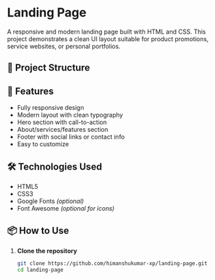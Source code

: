 
# Landing Page

A responsive and modern landing page built with HTML and CSS. This project demonstrates a clean UI layout suitable for product promotions, service websites, or personal portfolios.

## 📁 Project Structure


## 🚀 Features

- Fully responsive design
- Modern layout with clean typography
- Hero section with call-to-action
- About/services/features section
- Footer with social links or contact info
- Easy to customize

## 🛠️ Technologies Used

- HTML5
- CSS3
- Google Fonts *(optional)*
- Font Awesome *(optional for icons)*

## 📦 How to Use

1. **Clone the repository**
   ```bash
   git clone https://github.com/himanshukumar-xp/landing-page.git
   cd landing-page
   ```
